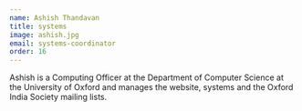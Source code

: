 ```yaml
---
name: Ashish Thandavan
title: systems
image: ashish.jpg
email: systems-coordinator
order: 16
---
```


Ashish is a Computing Officer at the Department of Computer Science at the University of Oxford and manages the website, systems and the Oxford India Society mailing lists.
